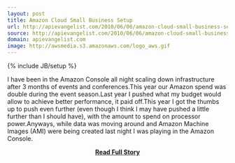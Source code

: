 ```yaml
---
layout: post
title: Amazon Cloud Small Business Setup
url: http://apievangelist.com/2010/06/06/amazon-cloud-small-business-setup/
source: http://apievangelist.com/2010/06/06/amazon-cloud-small-business-setup/
domain: apievangelist.com
image: http://awsmedia.s3.amazonaws.com/logo_aws.gif
---
```

{% include JB/setup %}<p>I have been in the Amazon Console all night scaling down infrastructure after 3 months of events and conferences.This year our Amazon spend was double during the event season.Last year I pushed what my budget would allow to achieve better performance, it paid off.This year I got the thumbs up to push even further (even though I think I may have pushed a little further than I should have), with the amount to spend on processor power.Anyways, while data was moving around and Amazon  Machine Images (AMI) were being created last night I was playing in the Amazon Console.</p>
<center><p><a href="http://apievangelist.com/2010/06/06/amazon-cloud-small-business-setup/" style='padding:25px; font-sze:18px; font-weight: bold;'>Read Full Story</a></p></center>
